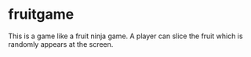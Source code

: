 # fruitgame

This is a game like a fruit ninja game. A player can slice the fruit which is randomly appears at the screen.
